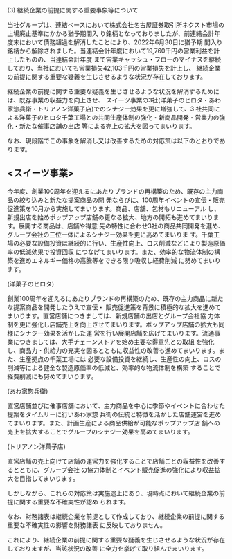 (3) 継続企業の前提に関する重要事象等について

当社グループは、連結ベースにおいて株式会社名古屋証券取引所ネクスト市場の上場廃止基準にかかる猶予期間入 り銘柄となっておりましたが、前連結会計年度末において債務超過を解消したことにより、2022年6月30日に猶予期 間入り銘柄から解除されました。当連結会計年度において19,760千円の営業利益を計上したものの、当連結会計年度 まで営業キャッシュ・フローのマイナスを継続しており、当社においても営業損失42,103千円の営業損失を計上し、 継続企業の前提に関する重要な疑義を生じさせるような状況が存在しております。

継続企業の前提に関する重要な疑義を生じさせるような状況を解消するためには、既存事業の収益力を向上させ、 スイーツ事業の3社(洋菓子のヒロタ・あわ家惣兵衛・トリアノン洋菓子店)でのシナジー効果を更に増強して、3 社共同による洋菓子のヒロタ千葉工場との共同生産体制の強化・新商品開発・営業力の強化・新たな催事店舗の出店 等による売上の拡大を図ってまいります。

なお、現段階でこの事象を解消し又は改善するための対応策は以下のとおりであります。

## <スイーツ事業>

今年度、創業100周年を迎えるにあたりブランドの再構築のため、既存の主力商品の絞り込みと新たな提案商品の開 発ならびに、100周年イベントの宣伝・販売促進策を10月から実施してまいります。商品、店舗、包材もリニューアル し、新規出店を始めポップアップ店舗の更なる拡大、地方の開拓も進めてまいります。展開する商品は、店舗や得意 先の特性に合わせ3社の商品共同開発を進め、グループ会社の三位一体によるシナジー効果を更に高めてまいりま す。千葉工場の必要な設備投資は継続的に行い、生産性向上、ロス削減などにより製造原価率の低減効果で投資回収 につなげてまいります。また、効率的な物流体制の構築を進めエネルギー価格の高騰等をできる限り吸収し経費削減 に努めてまいります。

(洋菓子のヒロタ)

創業100周年を迎えるにあたりブランドの再構築のため、既存の主力商品に新たな提案商品を開発したうえで宣伝・ 販売促進策を背景に積極的な拡大を進めてまいります。直営店舗につきましては、新規店舗の出店とグループ会社協 力体制を更に強化し店舗売上を向上させてまいります。ポップアップ店舗の拡大も同様にシナジー効果を活かした運 営を行い展開店舗を広げてまいります。流通事業につきましては、大手チェーンストアを始め主要な得意先との取組 を強化し、商品力・供給力の充実を図るとともに収益性の改善も進めてまいります。また、生産拠点の千葉工場には 必要な設備投資を継続し、生産性の向上、ロスの削減等による健全な製造原価率の低減と、効率的な物流体制を構築 することで経費削減にも努めてまいります。

(あわ家惣兵衛)

直営店舗並びに催事店舗において、主力商品を中心に季節やイベントに合わせた提案をタイムリーに行いあわ家惣 兵衛の伝統と特徴を活かした店舗運営を進めてまいります。また、計画生産による商品供給が可能なポップアップ店 舗への売上を拡大することでグループのシナジー効果を高めてまいります。

(トリアノン洋菓子店)

直営店舗の売上向けて店舗の運営力を強化することで店舗ごとの収益性を改善するとともに、グループ会社 の協力体制とイベント販売促進の強化により収益拡大を目指してまいります。

しかしながら、これらの対応策は実施途上にあり、現時点において継続企業の前提に関する重要な不確実性が認め られます。

なお、財務諸表は継続企業を前提として作成しており、継続企業の前提に関する重要な不確実性の影響を財務諸表 に反映しておりません。

これにより、継続企業の前提に関する重要な疑義を生じさせるような状況が存在しておりますが、当該状況の改善 に全力を挙げて取り組んでまいります。